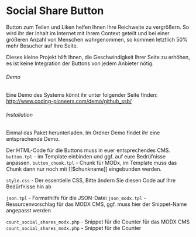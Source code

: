 # Social Share Button

Button zum Teilen und Liken helfen Ihnen Ihre Reichweite zu vergrößern. So wird ihr der Inhalt im Internet mit Ihrem Context geteilt und bei einer größeren Anzahl von Menschen wahrgenommen, so kommen letztlich 50% mehr Besucher auf Ihre Seite.

Dieses kleine Projekt hilft Ihnen, die Geschwindigkeit Ihrer Seite zu erhöhen, es ist keine Integration der Buttons von jedem Anbieter nötig.

###### Demo

Eine Demo des Systems könnt ihr unter folgender Seite finden:
http://www.coding-pioneers.com/demo/github_ssb/

###### Installation

Einmal das Paket herunterladen. Im Ordner Demo findet ihr eine entsprechende Demo.

Der HTML-Code für die Buttons muss in euer entsprechendes CMS.
`button.tpl` - im Template einbinden und ggf. auf eure Bedrüfnisse anpassen.
`button_chunk.tpl` - Chunk für MODx, im Template muss das Chunk dann nur noch mit [[$chunkname]] eingebunden werden.

`style.css` - Der essentielle CSS, Bitte ändern Sie diesen Code auf Ihre Bedürfnisse hin ab

`json.tpl` - Formathilfe für die JSON-Datei
`json_modx.tpl` - Ressurcenvorschlag für das MODX CMS, ggf. muss hier der Snippet-Name angepasst werden

`count_social_shares_modx.php` - Snippet für die Counter für das MODX CMS
`count_social_shares_modx.php` - Snippet für die Counter